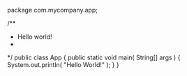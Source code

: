 package com.mycompany.app;

/**
* Hello world!
*
*/
public class App
{
    public static void main( String[] args )
    {
       System.out.println( "Hello World!" );
       }
 }      
